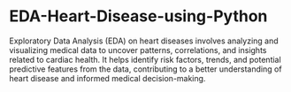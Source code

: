 # EDA-Heart-Disease-using-Python

Exploratory Data Analysis (EDA) on heart diseases involves analyzing and visualizing medical data to uncover patterns, correlations, and insights related to cardiac health. It helps identify risk factors, trends, and potential predictive features from the data, contributing to a better understanding of heart disease and informed medical decision-making.
